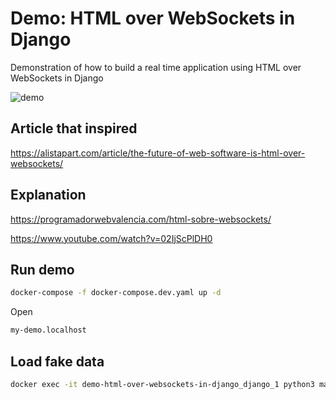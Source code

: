 # Demo: HTML over WebSockets in Django

Demonstration of how to build a real time application using HTML over WebSockets in Django 

![demo](demo.gif)

## Article that inspired

https://alistapart.com/article/the-future-of-web-software-is-html-over-websockets/

## Explanation

https://programadorwebvalencia.com/html-sobre-websockets/

https://www.youtube.com/watch?v=02IjScPlDH0

## Run demo

``` bash
docker-compose -f docker-compose.dev.yaml up -d
```

Open

``` bash
my-demo.localhost
```

## Load fake data

``` bash
docker exec -it demo-html-over-websockets-in-django_django_1 python3 manage.py loaddata comments.json
```
